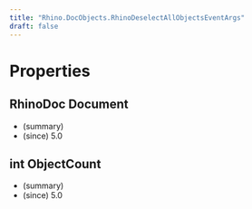 ```yaml
---
title: "Rhino.DocObjects.RhinoDeselectAllObjectsEventArgs"
draft: false
---
```


# Properties
## RhinoDoc Document
- (summary) 
- (since) 5.0
## int ObjectCount
- (summary) 
- (since) 5.0
